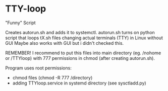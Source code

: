 # TTY-loop
"Funny" Script

Creates autorun.sh and adds it to systemctl.
autorun.sh turns on python script that loops tX.sh files changing actual terminals (TTY) in Linux without GUI
Maybe also works with GUI but i didn't checked this.

REMEMBER!
I recommend to put this files into main directory (eg. /nohome  or  /TTYloop) with 777 permissions in chmod (after creating autorun.sh).

Program uses root permissions:
- chmod files (chmod -R 777 /directory)
- adding TTYloop.service in systemd directory (see sysctladd.py)
